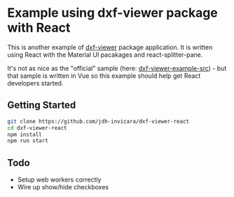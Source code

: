 # Example using dxf-viewer package with React

This is another example of [dxf-viewer](https://github.com/vagran/dxf-viewer) package application. It is written using React with the Material UI pacakages and react-splitter-pane.

It's not as nice as the "official" sample (here: [dxf-viewer-example-src](https://github.com/vagran/dxf-viewer-example-src)) - but that sample is written in Vue so this example should help get React developers started.

## Getting Started

```sh
git clone https://github.com/jdh-invicara/dxf-viewer-react
cd dxf-viewer-react
npm install
npm run start
```

## Todo

* Setup web workers correctly
* Wire up show/hide checkboxes